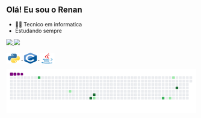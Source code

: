 ## Olá! Eu sou o Renan

  - 👨‍🎓 Tecnico em informatica
  - Estudando sempre

 <div>
  <a href="https://github.com/Renanka">
  <img height="180em" src="https://github-readme-stats.vercel.app/api?username=Renanka&show_icons=true&theme=dark&include_all_commits=true&count_private=true"/>
  <img height="180em" src="https://github-readme-stats.vercel.app/api/top-langs/?username=Renanka&layout=compact&langs_count=7&theme=dark"/>
</div>
  <div style="display: inline_block"><br>
  <img align="center" alt="Renan-Python" height="30" width="40" src="https://raw.githubusercontent.com/devicons/devicon/master/icons/python/python-original.svg">
  <img align="center" alt="Renan-c" height="30" width="40" src="https://raw.githubusercontent.com/devicons/devicon/master/icons/c/c-original.svg">
  <img align="center" alt="Renan-java" height="30" width="40" src="https://raw.githubusercontent.com/devicons/devicon/master/icons/java/java-original.svg">
  
  ![snake gif](https://github.com/Renanka/Renanka/blob/output/github-contribution-grid-snake.gif)
  
</div>
 
 
